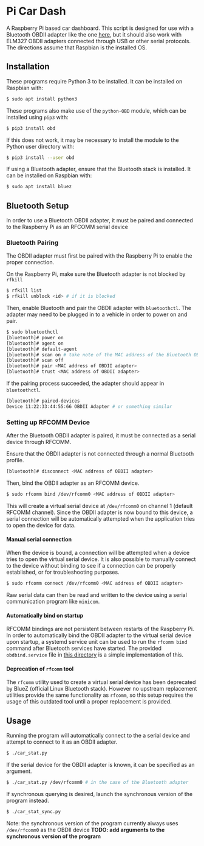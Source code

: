 # Pi Car Dash
A Raspberry Pi based car dashboard. This script is designed for use with a Bluetooth OBDII adapter like the one [here](https://www.amazon.com/Veepeak-Bluetooth-Diagnostic-Supports-Vehicles/dp/B076XVQMVS/ref=sr_1_4?keywords=veepeak&qid=1585593711&sr=8-4), but it should also work with ELM327 OBDII adapters connected through USB or other serial protocols. The directions assume that Raspbian is the installed OS.

## Installation
These programs require Python 3 to be installed. It can be installed on Raspbian with:

```bash
$ sudo apt install python3
```

These programs also make use of the `python-OBD` module, which can be installed using `pip3` with:

```bash
$ pip3 install obd
```

If this does not work, it may be necessary to install the module to the Python user directory with:

```bash
$ pip3 install --user obd
```

If using a Bluetooth adapter, ensure that the Bluetooth stack is installed. It can be installed on Raspbian with:

```bash
$ sudo apt install bluez
```


## Bluetooth Setup
In order to use a Bluetooth OBDII adapter, it must be paired and connected to the Raspberry Pi as an RFCOMM serial device

### Bluetooth Pairing
The OBDII adapter must first be paired with the Raspberry Pi to enable the proper connection.

On the Raspberry Pi, make sure the Bluetooth adapter is not blocked by `rfkill`

```bash
$ rfkill list
$ rfkill unblock <id> # if it is blocked
```

Then, enable Bluetooth and pair the OBDII adapter with `bluetoothctl`. The adapter may need to be plugged in to a vehicle in order to power on and pair.

```bash
$ sudo bluetoothctl
[bluetooth]# power on
[bluetooth]# agent on
[bluetooth]# default-agent
[bluetooth]# scan on # take note of the MAC address of the Bluetooth OBDII adapter, should be in the form 11:22:33:44:55:66
[bluetooth]# scan off
[bluetooth]# pair <MAC address of OBDII adapter>
[bluetooth]# trust <MAC address of OBDII adapter>
```

If the pairing process succeeded, the adapter should appear in `bluetoothctl`.

```bash
[bluetooth]# paired-devices
Device 11:22:33:44:55:66 OBDII Adapter # or something similar
```

### Setting up RFCOMM Device
After the Bluetooth OBDII adapter is paired, it must be connected as a serial device through RFCOMM.

Ensure that the OBDII adapter is not connected through a normal Bluetooth profile.

```bash
[bluetooth]# disconnect <MAC address of OBDII adapter>
```

Then, bind the OBDII adapter as an RFCOMM device.

```bash
$ sudo rfcomm bind /dev/rfcomm0 <MAC address of OBDII adapter>
```

This will create a virtual serial device at `/dev/rfcomm0` on channel 1 (default RFCOMM channel). Since the OBDII adapter is now bound to this device, a serial connection will be automatically attempted when the application tries to open the device for data.

#### Manual serial connection
When the device is bound, a connection will be attempted when a device tries to open the virtual serial device. It is also possible to manually connect to the device without binding to see if a connection can be properly established, or for troubleshooting purposes.

```bash
$ sudo rfcomm connect /dev/rfcomm0 <MAC address of OBDII adapter>
```

Raw serial data can then be read and written to the device using a serial communication program like `minicom`.

#### Automatically bind on startup
RFCOMM bindings are not persistent between restarts of the Raspberry Pi. In order to automatically bind the OBDII adapter to the virtual serial device upon startup, a systemd service unit can be used to run the `rfcomm bind` command after Bluetooth services have started. The provided `obdbind.service` file in [this directory](obdbind/) is a simple implementation of this.

#### Deprecation of `rfcomm` tool
The `rfcomm` utility used to create a virtual serial device has been deprecated by BlueZ (official Linux Bluetooth stack). However no upstream replacement utilities provide the same functionality as `rfcomm`, so this setup requires the usage of this outdated tool until a proper replacement is provided.


## Usage
Running the program will automatically connect to the a serial device and attempt to connect to it as an OBDII adapter.

```bash
$ ./car_stat.py
```

If the serial device for the OBDII adapter is known, it can be specified as an argument.

```bash
$ ./car_stat.py /dev/rfcomm0 # in the case of the Bluetooth adapter
```

If synchronous querying is desired, launch the synchronous version of the program instead.

```bash
$ ./car_stat_sync.py
```

Note: the synchronous version of the program currently always uses `/dev/rfcomm0` as the OBDII device
**TODO: add arguments to the synchronous version of the program**
